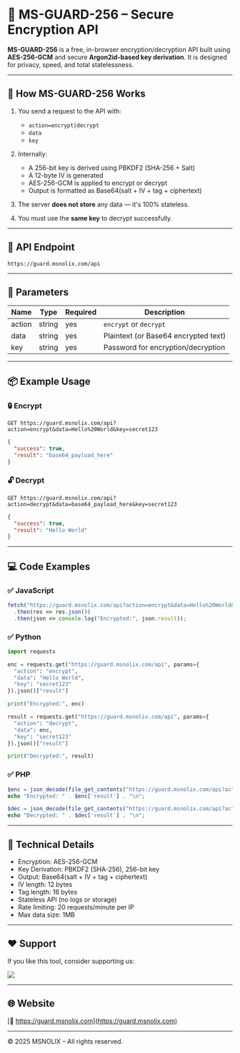 # 🔐 MS-GUARD-256 – Secure Encryption API

**MS-GUARD-256** is a free, in-browser encryption/decryption API built using **AES-256-GCM** and secure **Argon2id-based key derivation**. It is designed for privacy, speed, and total statelessness.

---

## 🔧 How MS-GUARD-256 Works

1. You send a request to the API with:
   - `action=encrypt|decrypt`
   - `data`
   - `key`

2. Internally:
   - A 256-bit key is derived using PBKDF2 (SHA-256 + Salt)
   - A 12-byte IV is generated
   - AES-256-GCM is applied to encrypt or decrypt
   - Output is formatted as Base64(salt + IV + tag + ciphertext)

3. The server **does not store** any data — it's 100% stateless.

4. You must use the **same key** to decrypt successfully.

---

## 🧪 API Endpoint

```
https://guard.msnolix.com/api
```

---

## 🔢 Parameters

| Name     | Type   | Required | Description                          |
|----------|--------|----------|--------------------------------------|
| action   | string | yes      | `encrypt` or `decrypt`               |
| data     | string | yes      | Plaintext (or Base64 encrypted text) |
| key      | string | yes      | Password for encryption/decryption   |

---

## 📦 Example Usage

### 🔒 Encrypt
```
GET https://guard.msnolix.com/api?action=encrypt&data=Hello%20World&key=secret123
```

```json
{
  "success": true,
  "result": "base64_payload_here"
}
```

### 🔓 Decrypt
```
GET https://guard.msnolix.com/api?action=decrypt&data=base64_payload_here&key=secret123
```

```json
{
  "success": true,
  "result": "Hello World"
}
```

---

## 💻 Code Examples

### ✅ JavaScript
```js
fetch("https://guard.msnolix.com/api?action=encrypt&data=Hello%20World&key=secret123")
  .then(res => res.json())
  .then(json => console.log("Encrypted:", json.result));
```

### ✅ Python
```python
import requests

enc = requests.get("https://guard.msnolix.com/api", params={
  "action": "encrypt",
  "data": "Hello World",
  "key": "secret123"
}).json()["result"]

print("Encrypted:", enc)

result = requests.get("https://guard.msnolix.com/api", params={
  "action": "decrypt",
  "data": enc,
  "key": "secret123"
}).json()["result"]

print("Decrypted:", result)
```

### ✅ PHP
```php
$enc = json_decode(file_get_contents("https://guard.msnolix.com/api?action=encrypt&data=Hello%20World&key=secret123"), true);
echo "Encrypted: " . $enc['result'] . "\n";

$dec = json_decode(file_get_contents("https://guard.msnolix.com/api?action=decrypt&data=" . urlencode($enc['result']) . "&key=secret123"), true);
echo "Decrypted: " . $dec['result'] . "\n";
```

---

## 📌 Technical Details

- Encryption: AES-256-GCM
- Key Derivation: PBKDF2 (SHA-256), 256-bit key
- Output: Base64(salt + IV + tag + ciphertext)
- IV length: 12 bytes
- Tag length: 16 bytes
- Stateless API (no logs or storage)
- Rate limiting: 20 requests/minute per IP
- Max data size: 1MB

---

## ❤️ Support

If you like this tool, consider supporting us:

<a href="https://www.buymeacoffee.com/msnolix"><img src="https://img.buymeacoffee.com/button-api/?text=Buy me a coffee&emoji=☕&slug=msnolix&button_colour=FFDD00&font_colour=000000&font_family=Cookie&outline_colour=000000&coffee_colour=ffffff" /></a>

---

## 🌐 Website

[🔗 https://guard.msnolix.com](https://guard.msnolix.com)

---

© 2025 MSNOLIX – All rights reserved.
